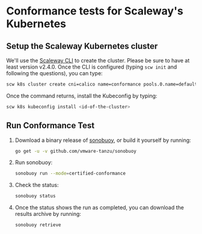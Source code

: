 # Conformance tests for Scaleway's Kubernetes

## Setup the Scaleway Kubernetes cluster

We'll use the [Scaleway CLI](https://github.com/scaleway/scaleway-cli/) to create the cluster. Please be sure to have at least version v2.4.0.
Once the CLI is configured (typing `scw init` and following the questions), you can type:

```bash
scw k8s cluster create cni=calico name=conformance pools.0.name=default pools.0.size=2 pools.0.node-type=dev1_l version=1.27.0 --wait
```

Once the command returns, install the Kubeconfig by typing:

```bash
scw k8s kubeconfig install <id-of-the-cluster>
```

## Run Conformance Test

1. Download a binary release of [sonobuoy](https://github.com/vmware-tanzu/sonobuoy/releases), or build it yourself by running:

    ```bash
    go get -u -v github.com/vmware-tanzu/sonobuoy
    ```

2. Run sonobuoy:

    ```bash
    sonobuoy run --mode=certified-conformance
    ```

3. Check the status:

    ```bash
    sonobuoy status
    ```

4. Once the status shows the run as completed, you can download the results archive by running:

    ```bash
    sonobuoy retrieve
    ```
